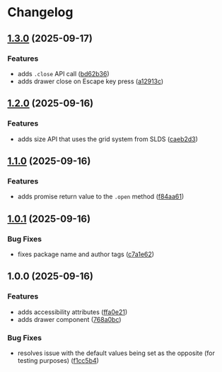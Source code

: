 # Changelog

## [1.3.0](https://github.com/wisefoxme/drawer-lwc/compare/v1.2.0...v1.3.0) (2025-09-17)


### Features

* adds `.close` API call ([bd62b36](https://github.com/wisefoxme/drawer-lwc/commit/bd62b3691ba367da538d3c1fed36e322803976f7))
* adds drawer close on Escape key press ([a12913c](https://github.com/wisefoxme/drawer-lwc/commit/a12913c9dc8052b45927f65a8f3f724d27b05155))

## [1.2.0](https://github.com/wisefoxme/drawer-lwc/compare/v1.1.0...v1.2.0) (2025-09-16)


### Features

* adds size API that uses the grid system from SLDS ([caeb2d3](https://github.com/wisefoxme/drawer-lwc/commit/caeb2d34ef584530ef915820fbbd4daf2c459a6b))

## [1.1.0](https://github.com/wisefoxme/drawer-lwc/compare/v1.0.1...v1.1.0) (2025-09-16)


### Features

* adds promise return value to the `.open` method ([f84aa61](https://github.com/wisefoxme/drawer-lwc/commit/f84aa610411a8697ad39493022be18180997412a))

## [1.0.1](https://github.com/wisefoxme/drawer-lwc/compare/v1.0.0...v1.0.1) (2025-09-16)


### Bug Fixes

* fixes package name and author tags ([c7a1e62](https://github.com/wisefoxme/drawer-lwc/commit/c7a1e62c7537397470db0c22ff19d3c85cc99f6b))

## 1.0.0 (2025-09-16)


### Features

* adds accessibility attributes ([ffa0e21](https://github.com/wisefoxme/drawer-lwc/commit/ffa0e21221da55b72d759ed905377962f3f02cdf))
* adds drawer component ([768a0bc](https://github.com/wisefoxme/drawer-lwc/commit/768a0bc989248316d7fd04a58a030b43c8cc879d))


### Bug Fixes

* resolves issue with the default values being set as the opposite (for testing purposes) ([f1cc5b4](https://github.com/wisefoxme/drawer-lwc/commit/f1cc5b4b782f3b8c417d34214cb7afce2a0270b8))
